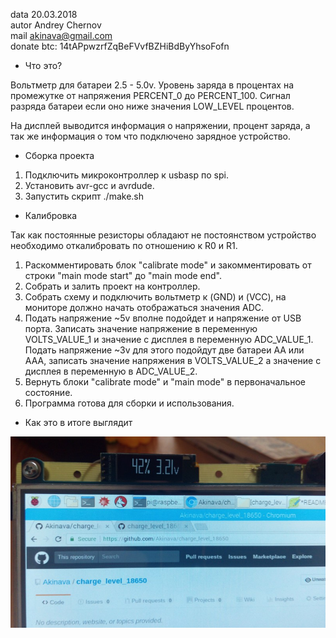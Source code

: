 data   20.03.2018<br/>
autor  Andrey Chernov<br/>
mail   akinava@gmail.com<br/>
donate btc: 14tAPpwzrfZqBeFVvfBZHiBdByYhsoFofn<br/>


* Что это?

Вольтметр для батареи 2.5 - 5.0v.
Уровень заряда в процентах на промежутке от напряжения PERCENT_0 до PERCENT_100.
Сигнал разряда батареи если оно ниже значения LOW_LEVEL процентов.

На дисплей выводится информация о напряжении, процент заряда, а так же информация о том что подключено зарядное устройство.

* Сборка проекта

1. Подключить микроконтроллер к usbasp по spi.
2. Установить avr-gcc и avrdude.
3. Запустить скрипт ./make.sh

* Калибровка

Так как постоянные резисторы обладают не постоянством устройство необходимо откалибровать по отношению к R0 и R1.

1. Раскомментировать блок "calibrate mode" и закомментировать от строки "main mode start" до "main mode end".
2. Собрать и залить проект на контроллер.
3. Собрать схему и подключить вольтметр к (GND) и (VCC), на мониторе должно начать отображаться значения ADC.
4. Подать напряжение ~5v вполне подойдет и напряжение от USB порта. Записать значение напряжение в переменную VOLTS_VALUE_1 и значение с дисплея в переменную ADC_VALUE_1. Подать напряжение ~3v для этого подойдут две батареи AA или AAA, записать значение напряжения в VOLTS_VALUE_2 а значение с дисплея в переменную в ADC_VALUE_2.
5. Вернуть блоки "calibrate mode" и "main mode" в первоначальное состояние.
6. Программа готова для сборки и использования.

* Как это в итоге выглядит

![alt text](https://raw.githubusercontent.com/Akinava/charge_level_18650/master/img/how_it_looks.jpg)
